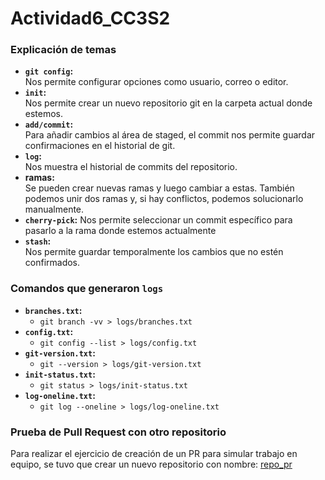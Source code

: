 # Actividad6_CC3S2

### Explicación de temas

- **`git config`:**  
Nos permite configurar opciones como usuario, correo o editor.
- **`init`:**  
Nos permite crear un nuevo repositorio git en la carpeta actual donde estemos.
- **`add/commit`:**  
Para añadir cambios al área de staged, el commit nos permite guardar confirmaciones en el historial de git.
- **`log`:**  
Nos muestra el historial de commits del repositorio.
- **ramas:**  
Se pueden crear nuevas ramas y luego cambiar a estas. También podemos unir dos ramas y, si hay conflictos, podemos solucionarlo manualmente.
- **`cherry-pick`:** 
 Nos permite seleccionar un commit específico para pasarlo a la rama donde estemos actualmente
- **`stash`:**  
Nos permite guardar temporalmente los cambios que no estén confirmados.

### Comandos que generaron `logs`

- **`branches.txt`:**  
    - `git branch -vv > logs/branches.txt`
- **`config.txt`:**  
    - `git config --list > logs/config.txt`
- **`git-version.txt`:**  
    - `git --version > logs/git-version.txt`
- **`init-status.txt`:**  
    - `git status > logs/init-status.txt`
- **`log-oneline.txt`:**  
    - `git log --oneline > logs/log-oneline.txt`

### Prueba de Pull Request con otro repositorio

Para realizar el ejercicio de creación de un PR para simular trabajo en equipo, se tuvo que crear un nuevo repositorio con nombre: [repo_pr](https://github.com/AlbeCamp21/repo_pr)